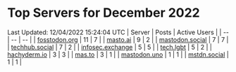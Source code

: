 # Top Servers for December 2022
Last Updated: 12/04/2022 15:24:04 UTC
| Server | Posts | Active Users |
| -- | -- | -- |
| [fosstodon.org](https://fosstodon.org/tags/PowerShell) | 11 | 7 |
| [masto.ai](https://masto.ai/tags/PowerShell) | 9 | 2 |
| [mastodon.social](https://mastodon.social/tags/PowerShell) | 7 | 7 |
| [techhub.social](https://techhub.social/tags/PowerShell) | 7 | 2 |
| [infosec.exchange](https://infosec.exchange/tags/PowerShell) | 5 | 5 |
| [tech.lgbt](https://tech.lgbt/tags/PowerShell) | 5 | 2 |
| [hachyderm.io](https://hachyderm.io/tags/PowerShell) | 3 | 3 |
| [mas.to](https://mas.to/tags/PowerShell) | 3 | 1 |
| [mastodon.uno](https://mastodon.uno/tags/PowerShell) | 1 | 1 |
| [mstdn.social](https://mstdn.social/tags/PowerShell) | 1 | 1 |
